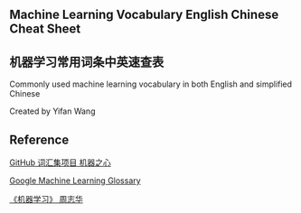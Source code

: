 ## Machine Learning Vocabulary English Chinese Cheat Sheet

## 机器学习常用词条中英速查表

Commonly used machine learning vocabulary in both English and simplified Chinese

Created by Yifan Wang


## Reference 
[GitHub 词汇集项目 机器之心](https://jiqizhixin.github.io/AI-Terminology-page/)

[Google Machine Learning Glossary](https://developers.google.com/machine-learning/glossary)

[《机器学习》 周志华](https://cs.nju.edu.cn/zhouzh/zhouzh.files/publication/MLbook2016.htm)
